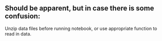 ## Should be apparent, but in case there is some confusion:
Unzip data files before running notebook, or use appropriate function to read in data. 
